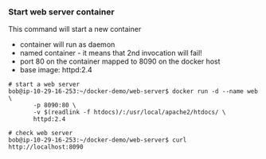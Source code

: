 ### Start web server container
This command will start a new container
* container will run as daemon
* named container - it means that 2nd invocation will fail!
* port 80 on the container mapped to 8090 on the docker host
* base image: httpd:2.4
```
# start a web server
bob@ip-10-29-16-253:~/docker-demo/web-server$ docker run -d --name web \
       -p 8090:80 \
       -v $(readlink -f htdocs)/:/usr/local/apache2/htdocs/ \
       httpd:2.4

# check web server
bob@ip-10-29-16-253:~/docker-demo/web-server$ curl http://localhost:8090
```

